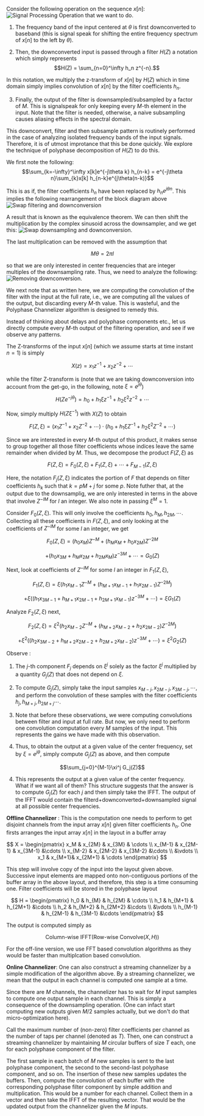 Consider the following operation on the sequence $x[n]$:\
![Signal Processing Operation that we want to do.](https://github.com/ucsdwcsng/rust_channelizer/blob/main/docs/channelizer.png)


1. The frequency band of the input centered at $\theta$ is first downconverted to baseband (this is signal speak for shifting the entire frequency spectrum of $x[n]$ to the left by $\theta$). 

2. Then, the downconverted input is passed through a filter $H(Z)$ a notation which simply represents
$$H(Z) = \sum_{n=0}^\infty h_n z^{-n}.$$ 

In this notation, we multiply the z-transform of $x[n]$ by $H(Z)$ which in time domain simply implies convolution of $x[n]$ by the filter coefficients $h_n$.

3. Finally, the output of the filter is downsampled/subsampled by a factor of $M$. This is signalspeak for only keeping every $M$-th element in the input. Note that the filter is needed, otherwise, a naive subsampling causes aliasing effects in the spectral domain.

This downconvert, filter and then subsample pattern is routinely performed in the case of analyzing isolated frequency bands of the input signals. Therefore, it is of utmost improtance that this be done quickly. We explore the technique of polyphase decomposition of $H(Z)$ to do this.

We first note the following:
$$\sum_{k=-\infty}^\infty x[k]e^{-j\theta k} h_{n-k} = e^{-j\theta n}\sum_{k}x[k] h_{n-k}e^{j\theta(n-k)}$$

This is as if, the filter coefficients $h_n$ have been replaced by $h_n e^{j\theta n}$. This implies the following rearrangement of the block diagram above\
![Swap filtering and downconversion](https://github.com/ucsdwcsng/rust_channelizer/blob/main/docs/channelizer_2.png)

A result that is known as the equivalence theorem. We can then shift the multiplication by the complex sinusoid across the downsampler, and we get this:
![Swap downsampling and downconversion](https://github.com/ucsdwcsng/rust_channelizer/blob/main/docs/channelizer_3.png).

The last multiplication can be removed with the assumption that 

$$ M\theta = 2\pi l$$ 

so that we are only interested in center frequencies that are integer multiples of the downsampling rate. Thus, we need to analyze the following:\
![Removing downconversion](https://github.com/ucsdwcsng/rust_channelizer/blob/main/docs/channelizer_4.png).

We next note that as written here, we are computing the convolution of the filter with the input at the full rate, i.e., we are computing all the values of the output, but discarding every $M$-th value. This is wasteful, and the Polyphase Channelizer algorithm is designed to remedy this.

Instead of thinking about delays and polyphase components etc., let us directly compute every $M$-th output of the filtering operation, and see if we observe any patterns.

The Z-transforms of the input $x[n]$ (which we assume starts at time instant $n=1$) is simply

$$X(z) = x_1 z^{-1} + x_2 z^{-2}+\cdots$$

while the filter Z-transform is (note that we are taking downconversion into account from the get-go, in the following, note $\xi = e^{j\theta}$)

$$H(Z e^{-j\theta}) = h_0 + h_1 \xi z^{-1} + h_2\xi^2 z^{-2}+\cdots$$

Now, simply multiply $H(Z\xi^{-1})$ with $X(Z)$ to obtain

$$F(Z, \xi) = \biggl(x_1 Z^{-1} + x_2 Z^{-2}+\cdots\biggr)\cdot\biggl(h_0 + h_1 \xi Z^{-1} + h_2\xi^2 Z^{-2}+\cdots\biggr)$$

Since we are interested in every $M$-th output of this product, it makes sense to group together all those filter coefficients whose indices leave the same remainder when divided by $M$. Thus, we decompose the product $F(Z, \xi)$ as

$$F(Z, \xi) = F_0(Z, \xi) + F_1(Z, \xi) + \cdots + F_{M-1}(Z, \xi)$$

Here, the notation $F_j(Z, \xi)$ indicates the portion of $F$ that depends on filter coefficients $h_k$ such that $k=pM + j$ for some $p$. Note futher that, at the output due to the downsamplig, we are only interested in terms in the above that involve $Z^{-lM}$ for $l$ an integer. We also note in passing $\xi^M = 1$. 

Consider $F_0(Z, \xi)$. This will only involve the coefficients $h_0, h_M, h_{2M}, \cdots$. Collecting all these coefficients in $F(Z, \xi)$, and only looking at the coefficients of $Z^{-lM}$ for some $l$ an integer, we get

$$F_0(Z, \xi) = (h_0 x_M) Z^{-M} + (h_M x_M + h_0 x_{2M})Z^{-2M}$$ 

$$ + (h_0 x_{3M} + h_M x_{2M} + h_{2M} x_{M})z^{-3M} + \cdots = G_0(Z)$$

Next, look at coefficients of $Z^{-lM}$ for some $l$ an integer in $F_1(Z, \xi)$,

$$F_1(Z, \xi) = \xi\biggl(h_1 x_{M-1} Z^{-M} + (h_{M+1} x_{M-1} + h_1 x_{2M-1})Z^{-2M}\biggr)$$ 

$$+\xi\biggl((h_1 x_{3M-1} + h_{M+1} x_{2M-1} + h_{2M+1} x_{M-1})z^{-3M} + \cdots\biggr) = \xi G_1(Z) $$

Analyze $F_2(Z, \xi)$ next,

$$F_2(Z, \xi) = \xi^2\biggl(h_2 x_{M-2} Z^{-M} + (h_{M+2} x_{M-2} + h_2 x_{2M-2})Z^{-2M}\biggr)$$ 

$$+\xi^2\biggl((h_2 x_{3M-2} + h_{M+2} x_{2M-2} + h_{2M+2} x_{M-2})z^{-3M} + \cdots\biggr) = \xi^2 G_2(Z)$$

Observe :

1. The $j$-th component $F_j$ depends on $\xi^j$ solely as the factor $\xi^j$ multiplied by a quantity $G_j(Z)$ that does not depend on $\xi$.

2. To compute $G_j(Z)$, simply take the input samples $x_{M-j}, x_{2M-j}, x_{3M-j}, \cdots$, and perform the convolution of these samples with the filter coefficients $h_j, h_{M+j}, h_{2M+j}\cdots$. 

3. Note that before these observations, we were computing convolutions between filter and input at full rate. But now, we only need to perform one convolution computation every $M$ samples of the input. This represents the gains we have made with this observation.

4. Thus, to obtain the output at a given value of the center frequency, set by $\xi = e^{j\theta}$, simply compute $G_j(Z)$ as above, and then
compute

$$\sum_{j=0}^{M-1}\xi^j G_j(Z)$$

4. This represents the output at a given value of the center frequency. What if we want all of them? This structure suggests that the answer is to compute $G_j(Z)$ for each $j$ and then simply take the IFFT. The output of the IFFT would contain the filterd+downconverted+downsampled signal at all possible center frequencies.


$\textbf{Offline Channelizer}$ : This is the computation one needs to perform to get disjoint channels from the input array $x[n]$ given filter coefficients $h_n$. One firsts arranges the input array $x[n]$ in the layout in a buffer array

$$
X = \begin{pmatrix}
x_M  & x_{2M} & x_{3M} & \cdots \\
x_{M-1} & x_{2M-1} & x_{3M-1} &\cdots \\
x_{M-2} & x_{2M-2} & x_{3M-2} &\cdots \\
           &\vdots \\
x_1  & x_{M+1}& x_{2M+1} & \cdots
\end{pmatrix}
$$

This step will involve copy of the input into the layout given above. Successive input elements are mapped onto non-contiguous portions of the buffer array in the above layout, and therefore, this step is a time consuming one. Filter coefficients will be stored in the polyphase layout

$$
H = \begin{pmatrix}
h_0 & h_{M} & h_{2M} & \cdots \\
h_1 & h_{M+1} & h_{2M+1} &\cdots \\
h_2 & h_{M+2} & h_{2M+2} &\cdots \\
          &\vdots \\
h_{M-1} & h_{2M-1} & h_{3M-1} &\cdots
\end{pmatrix}
$$

The output is computed simply as 

$$ \text{Column-wise IFFT}\biggl(\text{Row-wise Convolve}\biggl(X, H\biggr)\biggr)$$

For the off-line version, we use FFT based convolution algorithms as they would be faster than multiplcation based convolution.

$\textbf{Online Channelizer}$: One can also construct a streaming channelizer by a simple modification of the algorithm above. By a streaming channelizer, we mean that the output in each channel is computed one sample at a time.

Since there are $M$ channels, the channelizer has to wait for $M$ input samples to compute one output sample in each channel. This is simply a consequence of the downsampling operation. (One can infact start computing new outputs given $M/2$ samples actually, but we don't do that micro-optimization here).

Call the maximum number of (non-zero) filter coefficients per channel as the number of taps per channel (denoted as $T$). Then, one can construct a streaming channelizer by maintaining $M$ circular buffers of size $T$ each, one for each polyphase component of the filter. 

The first sample in each batch of $M$ new samples is sent to the last polyphase component, the second to the second-last polyphase component, and so on. The insertion of these new samples updates the buffers. Then, compute the convolution of each buffer with the corresponding polyphase filter component by simple addition and multiplication. This would be a number for each channel. Collect them in a vector and then take the IFFT of the resulting vector. That would be the updated output from the channelizer given the $M$ inputs.
